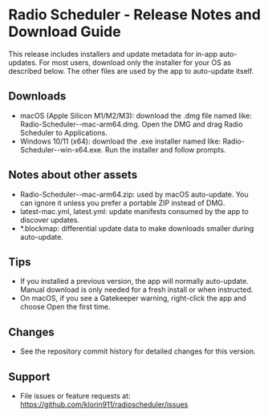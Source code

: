 # Radio Scheduler - Release Notes and Download Guide

This release includes installers and update metadata for in-app auto-updates. For most users, download only the installer for your OS as described below. The other files are used by the app to auto-update itself.

## Downloads

- macOS (Apple Silicon M1/M2/M3): download the .dmg file named like: Radio-Scheduler-<version>-mac-arm64.dmg. Open the DMG and drag Radio Scheduler to Applications.
- Windows 10/11 (x64): download the .exe installer named like: Radio-Scheduler-<version>-win-x64.exe. Run the installer and follow prompts.

## Notes about other assets

- Radio-Scheduler-<version>-mac-arm64.zip: used by macOS auto-update. You can ignore it unless you prefer a portable ZIP instead of DMG.
- latest-mac.yml, latest.yml: update manifests consumed by the app to discover updates.
- *.blockmap: differential update data to make downloads smaller during auto-update.

## Tips

- If you installed a previous version, the app will normally auto-update. Manual download is only needed for a fresh install or when instructed.
- On macOS, if you see a Gatekeeper warning, right-click the app and choose Open the first time.

## Changes

- See the repository commit history for detailed changes for this version.

## Support

- File issues or feature requests at: https://github.com/klorin911/radioscheduler/issues